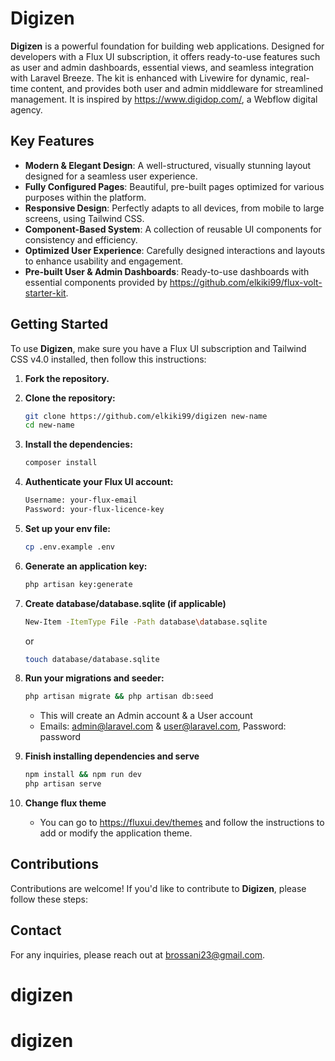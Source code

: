 # Digizen

**Digizen** is a powerful foundation for building web applications. Designed for developers with a Flux UI subscription, it offers ready-to-use features such as user and admin dashboards, essential views, and seamless integration with Laravel Breeze. The kit is enhanced with Livewire for dynamic, real-time content, and provides both user and admin middleware for streamlined management. It is inspired by https://www.digidop.com/, a Webflow digital agency.




## Key Features

- **Modern & Elegant Design**: A well-structured, visually stunning layout designed for a seamless user experience.
- **Fully Configured Pages**: Beautiful, pre-built pages optimized for various purposes within the platform.
- **Responsive Design**: Perfectly adapts to all devices, from mobile to large screens, using Tailwind CSS.
- **Component-Based System**: A collection of reusable UI components for consistency and efficiency.
- **Optimized User Experience**: Carefully designed interactions and layouts to enhance usability and engagement.
- **Pre-built User & Admin Dashboards**: Ready-to-use dashboards with essential components provided by https://github.com/elkiki99/flux-volt-starter-kit.

## Getting Started

To use **Digizen**, make sure you have a Flux UI subscription and Tailwind CSS v4.0 installed, then follow this instructions:

1. **Fork the repository.**

2. **Clone the repository:**

    ```bash
    git clone https://github.com/elkiki99/digizen new-name
    cd new-name
    ```

3. **Install the dependencies:**

    ```bash
    composer install
    ```
        
4. **Authenticate your Flux UI account:**
      
    ```bash
    Username: your-flux-email
    Password: your-flux-licence-key
    ```
    
5. **Set up your env file:**
   
    ```bash
    cp .env.example .env
    ```

6. **Generate an application key:**

     ```bash
    php artisan key:generate
     ```

7. **Create database/database.sqlite (if applicable)**

     ```bash
    New-Item -ItemType File -Path database\database.sqlite
     ```
    or
     ```bash
    touch database/database.sqlite
     ```
    
8. **Run your migrations and seeder:**

    ```bash
    php artisan migrate && php artisan db:seed
    ```
    
    - This will create an Admin account & a User account
    - Emails: admin@laravel.com & user@laravel.com, Password: password

9. **Finish installing dependencies and serve**

    ```bash
    npm install && npm run dev
    php artisan serve
    ```
    
10. **Change flux theme**

    - You can go to https://fluxui.dev/themes and follow the instructions to add or modify the application theme.
      
## Contributions

Contributions are welcome! If you'd like to contribute to **Digizen**, please follow these steps:

## Contact

For any inquiries, please reach out at brossani23@gmail.com.
# digizen
# digizen
